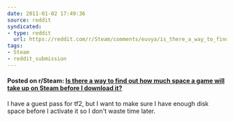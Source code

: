 ```yaml
---
date: 2011-01-02 17:49:36
source: reddit
syndicated:
- type: reddit
  url: https://reddit.com/r/Steam/comments/euvya/is_there_a_way_to_find_out_how_much_space_a_game/
tags:
- Steam
- reddit_submission
---
```


#### Posted on r/Steam: [Is there a way to find out how much space a game will take up on Steam before I download it?](https://reddit.com/r/Steam/comments/euvya/is_there_a_way_to_find_out_how_much_space_a_game/)

I have a guest pass for tf2, but I want to make sure I have enough disk space before I activate it so I don't waste time later.